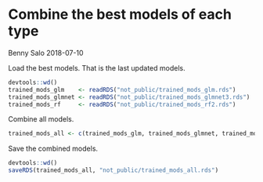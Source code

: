 Combine the best models of each type
================
Benny Salo
2018-07-10

Load the best models. That is the last updated models.

``` r
devtools::wd()
trained_mods_glm    <- readRDS("not_public/trained_mods_glm.rds")
trained_mods_glmnet <- readRDS("not_public/trained_mods_glmnet3.rds")
trained_mods_rf     <- readRDS("not_public/trained_mods_rf2.rds")
```

Combine all models.

``` r
trained_mods_all <- c(trained_mods_glm, trained_mods_glmnet, trained_mods_rf)
```

Save the combined models.

``` r
devtools::wd()
saveRDS(trained_mods_all, "not_public/trained_mods_all.rds")
```
